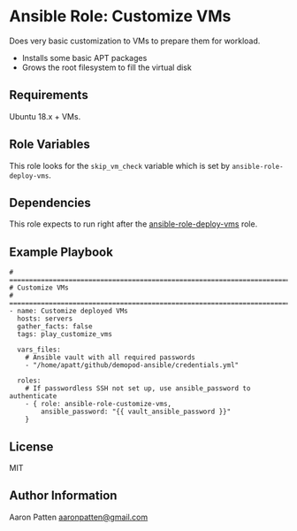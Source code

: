 Ansible Role: Customize VMs
=========

Does very basic customization to VMs to prepare them for workload.
- Installs some basic APT packages
- Grows the root filesystem to fill the virtual disk

Requirements
------------

Ubuntu 18.x + VMs.

Role Variables
--------------

This role looks for the `skip_vm_check` variable which is set by `ansible-role-deploy-vms`.

Dependencies
------------

This role expects to run right after the [ansible-role-deploy-vms](https://github.com/jedimt/ansible-role-deploy-vms) role.

Example Playbook
----------------

    # ===========================================================================
    # Customize VMs
    # ===========================================================================
    - name: Customize deployed VMs
      hosts: servers
      gather_facts: false
      tags: play_customize_vms

      vars_files:
        # Ansible vault with all required passwords
        - "/home/apatt/github/demopod-ansible/credentials.yml"

      roles:
        # If passwordless SSH not set up, use ansible_password to authenticate
        - { role: ansible-role-customize-vms,
            ansible_password: "{{ vault_ansible_password }}"
        }

License
-------

MIT

Author Information
------------------

Aaron Patten
aaronpatten@gmail.com
